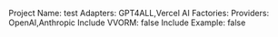 Project Name: test
Adapters: GPT4ALL,Vercel AI
Factories: 
Providers: OpenAI,Anthropic
Include VVORM: false
Include Example: false